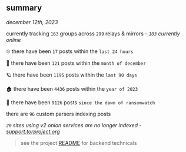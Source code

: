 
## summary
_december 12th, 2023_

currently tracking `163` groups across `299` relays & mirrors - _`103` currently online_

⏲ there have been `17` posts within the `last 24 hours`

🦈 there have been `121` posts within the `month of december`

🪐 there have been `1195` posts within the `last 90 days`

🏚 there have been `4436` posts within the `year of 2023`

🦕 there have been `9126` posts `since the dawn of ransomwatch`

there are `96` custom parsers indexing posts

_`20` sites using v2 onion services are no longer indexed - [support.torproject.org](https://support.torproject.org/onionservices/v2-deprecation/)_

> see the project [README](https://github.com/joshhighet/ransomwatch#ransomwatch--) for backend technicals

